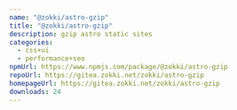 ```yaml
---
name: "@zokki/astro-gzip"
title: "@zokki/astro-gzip"
description: gzip astro static sites
categories:
  - css+ui
  - performance+seo
npmUrl: https://www.npmjs.com/package/@zokki/astro-gzip
repoUrl: https://gitea.zokki.net/zokki/astro-gzip
homepageUrl: https://gitea.zokki.net/zokki/astro-gzip
downloads: 24
---
```

